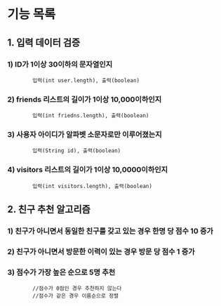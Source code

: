 # 기능 목록

## 1. 입력 데이터 검증
###     1) ID가 1이상 30이하의 문자열인지
            입력(int user.length), 출력(boolean)
###     2) friends 리스트의 길이가 1이상 10,000이하인지
            입력(int friedns.length), 출력(boolean)
###     3) 사용자 아이디가 알파벳 소문자로만 이루어졌는지
            입력(String id), 출력(boolean)
###     4) visitors 리스트의 길이가 1이상 10,0000이하인지
            입력(int visitors.length), 출력(boolean)

## 2. 친구 추천 알고리즘
###     1) 친구가 아니면서 동일한 친구를 갖고 있는 경우 한명 당 점수 10 증가
###     2) 친구가 아니면서 방문한 이력이 있는 경우 방문 당 점수 1 증가
###     3) 점수가 가장 높은 순으로 5명 추천
            //점수가 0점인 경우 추천하지 않는다
            //점수가 같은 경우 이름순으로 정렬
            